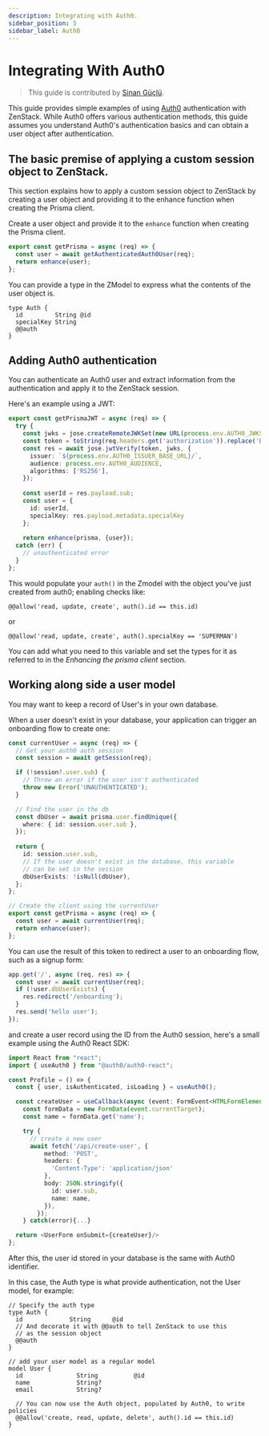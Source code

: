 ```yaml
---
description: Integrating with Auth0.
sidebar_position: 5
sidebar_label: Auth0
---
```


# Integrating With Auth0

> This guide is contributed by [Sinan Güçlü](https://github.com/Driptap).

This guide provides simple examples of using [Auth0](https://auth0.com/) authentication with ZenStack. While Auth0 offers various authentication methods, this guide assumes you understand Auth0's authentication basics and can obtain a user object after authentication.

## The basic premise of applying a custom session object to ZenStack.

This section explains how to apply a custom session object to ZenStack by creating a user object and providing it to the enhance function when creating the Prisma client.

Create a user object and provide it to the `enhance` function when creating the Prisma client.

```ts
export const getPrisma = async (req) => {
  const user = await getAuthenticatedAuth0User(req);
  return enhance(user);
};
```

You can provide a type in the ZModel to express what the contents of the user object is.

```zmodel
type Auth {
  id         String @id
  specialKey String
  @@auth
}
```

## Adding Auth0 authentication

You can authenticate an Auth0 user and extract information from the authentication and apply it to the ZenStack session.

Here's an example using a JWT:

```ts
export const getPrismaJWT = async (req) => {
  try {
    const jwks = jose.createRemoteJWKSet(new URL(process.env.AUTH0_JWKS_URI));
    const token = toString(req.headers.get('authorization')).replace('Bearer ', '');
    const res = await jose.jwtVerify(token, jwks, {
      issuer: `${process.env.AUTH0_ISSUER_BASE_URL}/`,
      audience: process.env.AUTH0_AUDIENCE,
      algorithms: ['RS256'],
    });
  
    const userId = res.payload.sub;
    const user = {
      id: userId,
      specialKey: res.payload.metadata.specialKey
    };
  
    return enhance(prisma, {user});
  catch (err) {
    // unauthenticated error
  }  
};
```

This would populate your `auth()` in the Zmodel with the object you've just created from auth0; enabling checks like:

```zmodel
@@allow('read, update, create', auth().id == this.id)
```

or

```zmodel
@@allow('read, update, create', auth().specialKey == 'SUPERMAN')
```

You can add what you need to this variable and set the types for it as referred to in the *Enhancing the prisma client* section.


## Working along side a user model

You may want to keep a record of User's in your own database.

When a user doesn't exist in your database, your application can trigger an onboarding flow to create one:
```ts
const currentUser = async (req) => {
  // Get your auth0 auth session
  const session = await getSession(req); 

  if (!session?.user.sub) { 
    // Throw an error if the user isn't authenticated
    throw new Error('UNAUTHENTICATED');
  }

  // Find the user in the db
  const dbUser = await prisma.user.findUnique({ 
    where: { id: session.user.sub },
  }); 
  
  return {
    id: session.user.sub,
    // If the user doesn't exist in the database, this variable 
    // can be set in the session
    dbUserExists: !isNull(dbUser),
  };
};

// Create the client using the currentUser
export const getPrisma = async (req) => {
  const user = await currentUser(req);
  return enhance(user);
};
```

You can use the result of this token to redirect a user to an onboarding flow, such as a signup form:

```ts
app.get('/', async (req, res) => {
  const user = await currentUser(req);
  if (!user.dbUserExists) {
    res.redirect('/onboarding');
  }
  res.send('hello user');
});
```

and create a user record using the ID from the Auth0 session, here's a small example using the Auth0 React SDK:

```ts
import React from "react";
import { useAuth0 } from "@auth0/auth0-react";

const Profile = () => {
  const { user, isAuthenticated, isLoading } = useAuth0();

  const createUser = useCallback(async (event: FormEvent<HTMLFormElement>) => {
    const formData = new FormData(event.currentTarget);
    const name = formData.get('name');

    try {
      // create a new user
      await fetch('/api/create-user', {
          method: 'POST',
          headers: {
            'Content-Type': 'application/json'
          },
          body: JSON.stringify({
            id: user.sub,
            name: name,
          }),
        });
    } catch(error){...}

  return <UserForm onSubmit={createUser}/>
};
```
After this, the user id stored in your database is the same with Auth0 identifier. 

In this case, the Auth type is what provide authentication, not the User model, for example: 

```zmodel
// Specify the auth type
type Auth {
  id             String      @id
  // And decorate it with @@auth to tell ZenStack to use this
  // as the session object  
  @@auth
}

// add your user model as a regular model
model User {
  id               String          @id
  name             String?
  email            String?

  // You can now use the Auth object, populated by Auth0, to write policies
  @@allow('create, read, update, delete', auth().id == this.id)
}
```


